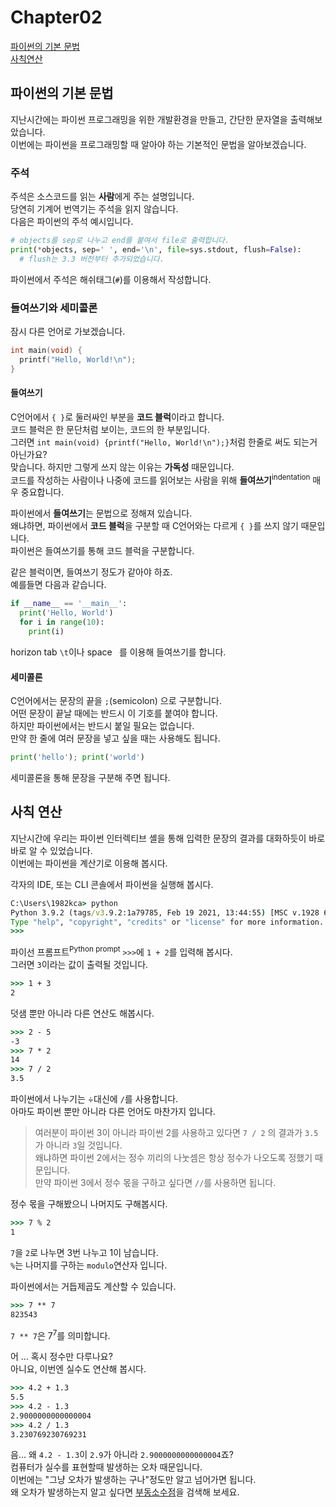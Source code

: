 # Chapter02
[파이썬의 기본 문법](#파이썬의-기본-문법)<br>
[사칙연산](#사칙-연산)

## 파이썬의 기본 문법
지난시간에는 파이썬 프로그래밍을 위한 개발환경을 만들고, 간단한 문자열을 출력해보았습니다.<br>
이번에는 파이썬을 프로그래밍할 때 알아야 하는 기본적인 문법을 알아보겠습니다.

### 주석
주석은 소스코드를 읽는 **사람**에게 주는 설명입니다.<br>
당연히 기계어 번역기는 주석을 읽지 않습니다.<br>
다음은 파이썬의 주석 예시입니다.
```python
# objects를 sep로 나누고 end를 붙여서 file로 출력합니다.
print(*objects, sep=' ', end='\n', file=sys.stdout, flush=False):
  # flush는 3.3 버전부터 추가되었습니다.
```
파이썬에서 주석은 해쉬태그(`#`)를 이용해서 작성합니다.

### 들여쓰기와 세미콜론
잠시 다른 언어로 가보겠습니다.
```c
int main(void) {
  printf("Hello, World!\n");
}
```
#### 들여쓰기
C언어에서 `{ }`로 둘러싸인 부분을 **코드 블럭**이라고 합니다.<br>
코드 블럭은 한 문단처럼 보이는, 코드의 한 부분입니다.<br>
그러면 `int main(void) {printf("Hello, World!\n");}`처럼 한줄로 써도 되는거 아닌가요?<br>
맞습니다. 하지만 그렇게 쓰지 않는 이유는 **가독성** 때문입니다.<br>
코드를 작성하는 사람이나 나중에 코드를 읽어보는 사람을 위해 **들여쓰기**<sup>indentation</sup> 매우 중요합니다.

파이썬에서 **들여쓰기**는 문법으로 정해져 있습니다.<br>
왜냐하면, 파이썬에서 **코드 블럭**을 구분할 때 C언어와는 다르게 `{ }`를 쓰지 않기 때문입니다.<br>
파이썬은 들여쓰기를 통해 코드 블럭을 구분합니다.

같은 블럭이면, 들여쓰기 정도가 같아야 하죠.<br>
예를들면 다음과 같습니다.
```python
if __name__ == '__main__':
  print('Hello, World')
  for i in range(10):
    print(i)
```
horizon tab `\t`이나 space ` `를 이용해 들여쓰기를 합니다.

#### 세미콜론
C언어에서는 문장의 끝을 `;`(semicolon) 으로 구분합니다.<br>
어떤 문장이 끝날 때에는 반드시 이 기호를 붙여야 합니다.<br>
하지만 파이썬에서는 반드시 붙일 필요는 없습니다.<br>
만약 한 줄에 여러 문장을 넣고 싶을 때는 사용해도 됩니다.
```python
print('hello'); print('world')
```
세미콜론을 통해 문장을 구분해 주면 됩니다. 

## 사칙 연산
지난시간에 우리는 파이썬 인터렉티브 셸을 통해 입력한 문장의 결과를 대화하듯이 바로 바로 알 수 있었습니다.<br>
이번에는 파이썬을 계산기로 이용해 봅시다.

각자의 IDE, 또는 CLI 콘솔에서 파이썬을 실행해 봅시다.
```cmd
C:\Users\1982kca> python
Python 3.9.2 (tags/v3.9.2:1a79785, Feb 19 2021, 13:44:55) [MSC v.1928 64 bit (AMD64)] on win32
Type "help", "copyright", "credits" or "license" for more information.
>>>
```
파이선 프롬프트<sup>Python prompt</sup> `>>>`에 `1 + 2`를 입력해 봅시다.<br>
그러면 `3`이라는 값이 출력될 것입니다.
```cmd
>>> 1 + 3
2
```
덧샘 뿐만 아니라 다른 연산도 해봅시다.

```cmd
>>> 2 - 5
-3
>>> 7 * 2
14
>>> 7 / 2
3.5
```
파이썬에서 나누기는 &#247;대신에 `/`를 사용합니다.<br>
아마도 파이썬 뿐만 아니라 다른 언어도 마찬가지 입니다.
> 여러분이 파이썬 3이 아니라 파이썬 2를 사용하고 있다면 `7 / 2` 의 결과가 `3.5`가 아니라 `3`일 것입니다.<br>
> 왜냐하면 파이썬 2에서는 정수 끼리의 나눗셈은 항상 정수가 나오도록 정했기 때문입니다.<br>
> 만약 파이썬 3에서 정수 몫을 구하고 싶다면 `//`를 사용하면 됩니다.

정수 몫을 구해봤으니 나머지도 구해봅시다.
```cmd
>>> 7 % 2
1
```
`7`을 `2`로 나누면 3번 나누고 1이 남습니다.<br>
`%`는 나머지를 구하는 `modulo`연산자 입니다.

파이썬에서는 거듭제곱도 계산할 수 있습니다. 
```cmd
>>> 7 ** 7
823543
```
`7 ** 7`은 7<sup>7</sup>를 의미합니다.

어 ... 혹시 정수만 다루나요? <br>
아니요, 이번엔 실수도 연산해 봅시다. 

```cmd
>>> 4.2 + 1.3
5.5
>>> 4.2 - 1.3
2.9000000000000004
>>> 4.2 / 1.3
3.230769230769231
```
음... 왜 `4.2 - 1.3`이 `2.9`가 아니라 `2.9000000000000004`죠?<br>
컴퓨터가 실수를 표현할때 발생하는 오차 때문입니다.<br>
이번에는 "그냥 오차가 발생하는 구나"정도만 알고 넘어가면 됩니다.<br>
왜 오차가 발생하는지 알고 싶다면 [부동소수점](https://ko.wikipedia.org/wiki/부동소수점)을 검색해 보세요.

